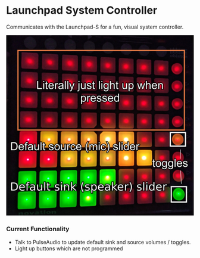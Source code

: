 # Launchpad System Controller
Communicates with the Launchpad-S for a fun, visual system controller.

![MK 1](./images/mk-1.jpg)

### Current Functionality
- Talk to PulseAudio to update default sink and source volumes / toggles.
- Light up buttons which are not programmed
